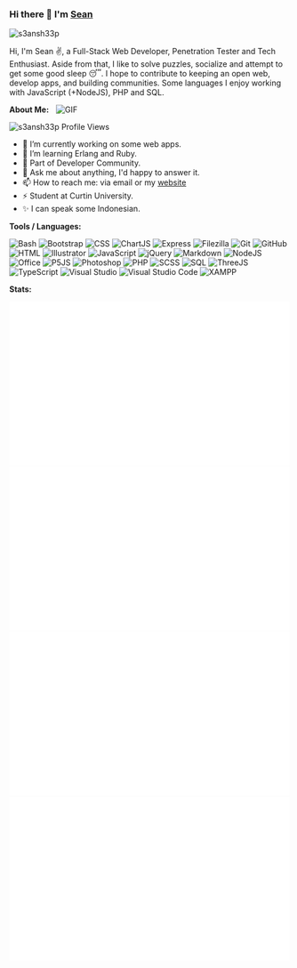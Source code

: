 ### Hi there 👋 I'm [Sean](https://seanmcginty.space/)

<!-- **s3ansh33p/s3ansh33p** is a ✨ _special_ ✨ repository because its `README.md` (this file) appears on your GitHub profile. -->

<img src="https://github-profile-trophy.vercel.app/?username=s3ansh33p&theme=onedark&margin-w=15&margin-h=15&column=7&v=2" alt="s3ansh33p" />

Hi, I'm Sean ✌️, a Full-Stack Web Developer, Penetration Tester and Tech Enthusiast. Aside from that, I like to solve puzzles, socialize and attempt to get some good sleep 😴. I hope to contribute to keeping an open web, develop apps, and building communities. Some languages I enjoy working with JavaScript (+NodeJS), PHP and SQL.

<img align="right" width=420px alt="GIF" src="https://media.giphy.com/media/3ohhwNqFMnb7wZgNnq/giphy.gif" />

**About Me:**

<p align="left"> <img src="https://komarev.com/ghpvc/?username=s3ansh33p&label=Profile%20views&color=0e75b6&style=flat" alt="s3ansh33p Profile Views" /> </p>

- 🔭 I’m currently working on some web apps.
- 🌱 I’m learning Erlang and Ruby.
- 👯 Part of Developer Community.
- 💬 Ask me about anything, I'd happy to answer it.
- 📫 How to reach me: via email or my [website](https://seanmcginty.space/)
- ⚡ Student at Curtin University.
- ✨ I can speak some Indonesian.

**Tools / Languages:**

![Bash](https://img.shields.io/badge/-Bash-05122A?style=flat&logo=gnu-bash&logoColor=4EAA25)
![Bootstrap](https://img.shields.io/badge/-Bootstrap-05122A?style=flat&logo=bootstrap&logoColor=563D7C)
![CSS](https://img.shields.io/badge/-CSS-05122A?style=flat&logo=CSS3&logoColor=1572B6)
![ChartJS](https://img.shields.io/badge/-ChartJS-05122A?style=flat&logo=chart.js)
![Express](https://img.shields.io/badge/-Express-05122A?style=flat&logo=express)
![Filezilla](https://img.shields.io/badge/-Filezilla-05122A?style=flat&logo=filezilla&logoColor=BF0000)
![Git](https://img.shields.io/badge/-Git-05122A?style=flat&logo=git)
![GitHub](https://img.shields.io/badge/-GitHub-05122A?style=flat&logo=github)
![HTML](https://img.shields.io/badge/-HTML-05122A?style=flat&logo=HTML5)
![Illustrator](https://img.shields.io/badge/-Illustrator-05122A?style=flat&logo=adobe-illustrator)
![JavaScript](https://img.shields.io/badge/-JavaScript-05122A?style=flat&logo=javascript)
![jQuery](https://img.shields.io/badge/-jQuery-05122A?style=flat&logo=jquery&logoColor=0769AD)
![Markdown](https://img.shields.io/badge/-Markdown-05122A?style=flat&logo=markdown)
![NodeJS](https://img.shields.io/badge/-NodeJS-05122A?style=flat&logo=node.js)
![Office](https://img.shields.io/badge/-Office-05122A?style=flat&logo=microsoft-office&logoColor=D83B01)
![P5JS](https://img.shields.io/badge/-P5JS-05122A?style=flat&logo=p5.js)
![Photoshop](https://img.shields.io/badge/-Photoshop-05122A?style=flat&logo=adobe-photoshop)
![PHP](https://img.shields.io/badge/-PHP-05122A?style=flat&logo=php&logoColor=777BB4)
![SCSS](https://img.shields.io/badge/-SCSS-05122A?style=flat&logo=sass&logoColor=CC6699)
![SQL](https://img.shields.io/badge/-SQL-05122A?style=flat&logo=mysql&logoColor=4479A1)
![ThreeJS](https://img.shields.io/badge/-ThreeJS-05122A?style=flat&logo=three.js)
![TypeScript](https://img.shields.io/badge/-TypeScript-05122A?style=flat&logo=typescript)
![Visual Studio](https://img.shields.io/badge/-Visual%20Studio-05122A?style=flat&logo=visual-studio&logoColor=5C2D91)
![Visual Studio Code](https://img.shields.io/badge/-Visual%20Studio%20Code-05122A?style=flat&logo=visual-studio-code&logoColor=007ACC)
![XAMPP](https://img.shields.io/badge/-XAMPP-05122A?style=flat&logo=xampp&logoColor=FB7A24)

**Stats:**

![](https://github.com/s3ansh33p/github-stats/blob/master/generated/overview.svg#gh-dark-mode-only)
![](https://github.com/s3ansh33p/github-stats/blob/master/generated/overview.svg#gh-light-mode-only)
![](https://github.com/s3ansh33p/github-stats/blob/master/generated/languages.svg#gh-dark-mode-only)
![](https://github.com/s3ansh33p/github-stats/blob/master/generated/languages.svg#gh-light-mode-only)

